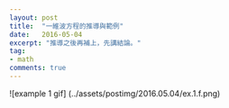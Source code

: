 ```yaml
---
layout: post
title:  "一維波方程的推導與範例"
date:   2016-05-04
excerpt: "推導之後再補上，先講結論。"
tag:
- math
comments: true
---
```

![example 1 gif] (../assets/postimg/2016.05.04/ex.1.f.png)